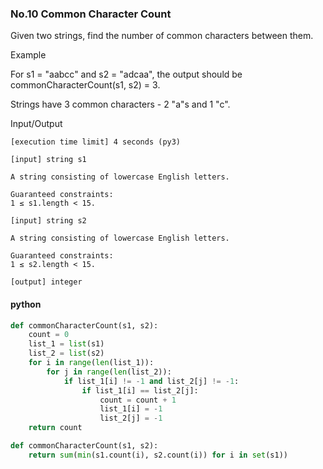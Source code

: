 ### No.10 Common Character Count
Given two strings, find the number of common characters between them.

Example

For s1 = "aabcc" and s2 = "adcaa", the output should be
commonCharacterCount(s1, s2) = 3.

Strings have 3 common characters - 2 "a"s and 1 "c".

Input/Output

    [execution time limit] 4 seconds (py3)

    [input] string s1

    A string consisting of lowercase English letters.

    Guaranteed constraints:
    1 ≤ s1.length < 15.

    [input] string s2

    A string consisting of lowercase English letters.

    Guaranteed constraints:
    1 ≤ s2.length < 15.

    [output] integer
#### python
```python
def commonCharacterCount(s1, s2):
    count = 0
    list_1 = list(s1)
    list_2 = list(s2)
    for i in range(len(list_1)):
        for j in range(len(list_2)):
            if list_1[i] != -1 and list_2[j] != -1:
                if list_1[i] == list_2[j]:
                    count = count + 1
                    list_1[i] = -1
                    list_2[j] = -1
    return count
```
```python
def commonCharacterCount(s1, s2):
    return sum(min(s1.count(i), s2.count(i)) for i in set(s1))
```